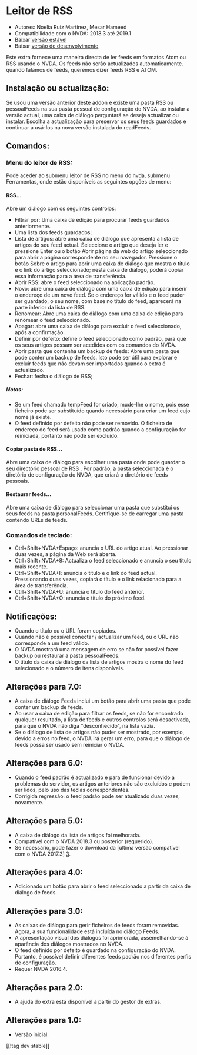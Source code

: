 # Leitor de RSS #

* Autores: Noelia Ruiz Martínez, Mesar Hameed
* Compatibilidade com o NVDA: 2018.3 até 2019.1
* Baixar [versão estável][1]
* Baixar [versão de desenvolvimento][2]

Este extra fornece uma maneira directa de ler feeds em formatos Atom ou RSS
usando o NVDA. Os feeds não serão actualizados automaticamente. quando
falamos de feeds, queremos dizer feeds RSS e ATOM.

## Instalação ou actualização: ##

Se usou uma versão anterior deste addon e existe uma pasta RSS ou
pessoalFeeds na sua pasta pessoal de configuração do NVDA, ao instalar a
versão actual, uma caixa de diálogo perguntará se deseja actualizar ou
instalar. Escolha a actualização para preservar os seus feeds guardados e
continuar a usá-los na nova versão instalada do readFeeds.

## Comandos: ##

### Menu do leitor de RSS: ###

Pode aceder ao submenu leitor de RSS no menu do nvda, submenu Ferramentas,
onde estão disponíveis as seguintes opções de menu:

#### RSS... ####

Abre um diálogo com os seguintes controlos:

* Filtrar por: Uma caixa de edição para procurar feeds guardados
  anteriormente.
* Uma lista dos feeds guardados;
* Lista de artigos: abre uma caixa de diálogo que apresenta a lista de
  artigos do seu feed actual. Seleccione o artigo que deseja ler e pressione
  Enter ou o botão Abrir página da web do artigo seleccionado para abrir a
  página correspondente no seu navegador. Pressione o botão Sobre o artigo
  para abrir uma caixa de diálogo que mostra o título e o link do artigo
  seleccionado; nesta caixa de diálogo, poderá copiar essa informação para a
  área de transferência.
* Abrir RSS: abre o feed seleccionado na aplicação padrão.
* Novo: abre uma caixa de diálogo com uma caixa de edição para inserir o
  endereço de um novo feed. Se o endereço for válido e o feed puder ser
  guardado, o seu nome, com base no título do feed, aparecerá na parte
  inferior da lista de RSS.
* Renomear: Abre uma caixa de diálogo com uma caixa de edição para renomear
  o feed seleccionado.
* Apagar: abre uma caixa de diálogo para excluir o feed seleccionado, após a
  confirmação.
* Definir por defeito: define o feed seleccionado como padrão, para que os
  seus artigos possam ser acedidos ​​com os comandos do NVDA.
* Abrir pasta que contenha um backup de feeds: Abre uma pasta que pode
  conter um backup de feeds. Isto pode ser útil para explorar e excluir
  feeds que não devam ser importados quando o extra é actualizado.
* Fechar: fecha o diálogo de RSS;

##### Notas: #####

* Se um feed chamado tempFeed for criado, mude-lhe o nome, pois esse
  ficheiro pode ser substituído quando necessário para criar um feed cujo
  nome já existe.
* O feed definido por defeito não pode ser removido. O ficheiro de endereço
  do feed será usado como padrão quando a configuração for reiniciada,
  portanto não pode ser excluído.

#### Copiar pasta de RSS... ####

Abre uma caixa de diálogo para escolher uma pasta onde pode guardar o seu
directório pessoal de RSS . Por padrão, a pasta seleccionada é o diretório
de configuração do NVDA, que criará o diretório de feeds pessoais.

#### Restaurar feeds... ####

Abre uma caixa de diálogo para seleccionar uma pasta que substitui os seus
feeds na pasta personalFeeds. Certifique-se de carregar uma pasta contendo
URLs de feeds.

### Comandos de teclado: ###

* Ctrl+Shift+NVDA+Espaço: anuncia o URL do artigo atual. Ao pressionar duas
  vezes, a página da Web será aberta.
* Ctrl+Shift+NVDA+8: Actualiza o feed seleccionado e anuncia o seu título
  mais recente.
* Ctrl+Shift+NVDA+I: anuncia o título e o link do feed actual. Pressionando
  duas vezes, copiará o título e o link relacionado para a área de
  transferência.
* Ctrl+Shift+NVDA+U: anuncia o título do feed anterior.
* Ctrl+Shift+NVDA+O: anuncia o título do próximo feed.

## Notificações: ##

* Quando o título ou o URL foram copiados.
* Quando não é possível conectar / actualizar um feed, ou o URL não
  corresponde a um feed válido.
* O NVDA mostrará uma mensagem de erro se não for possível fazer backup ou
  restaurar a pasta pessoalFeeds.
* O título da caixa de diálogo da lista de artigos mostra o nome do feed
  selecionado e o número de itens disponíveis.

## Alterações para 7.0: ##

* A caixa de diálogo Feeds inclui um botão para abrir uma pasta que pode
  conter um backup de feeds.
* Ao usar a caixa de edição para filtrar os feeds, se não for encontrado
  qualquer resultado, a lista de feeds e outros controlos será desactivada,
  para que o NVDA não diga "desconhecido", na lista vazia.
* Se o diálogo de lista de artigos não puder ser mostrado, por exemplo,
  devido a erros no feed, o NVDA irá gerar um erro, para que o diálogo de
  feeds possa ser usado sem reiniciar o NVDA.

## Alterações para 6.0: ##

* Quando o feed padrão é actualizado e para de funcionar devido a problemas
  do servidor, os artigos anteriores não são excluídos e podem ser lidos,
  pelo uso das teclas correspondentes.
* Corrigida regressão: o feed padrão pode ser atualizado duas vezes,
  novamente.

## Alterações para 5.0: ##

* A caixa de diálogo da lista de artigos foi melhorada.
* Compatível com o NVDA 2018.3 ou posterior (requerido).
* Se necessário, pode fazer o download da [última versão compatível com o
  NVDA 2017.3] [3].

## Alterações para 4.0: ##

* Adicionado um botão para abrir o feed seleccionado a partir da  caixa de
  diálogo de feeds.

## Alterações para 3.0: ##

* As caixas de diálogo para gerir ficheiros de feeds foram removidas. Agora,
  a sua funcionalidade está incluída no diálogo Feeds.
* A apresentação visual dos diálogos foi aprimorada, assemelhando-se à
  aparência dos diálogos mostrados no NVDA.
* O feed definido por defeito é guardado na configuração do NVDA. Portanto,
  é possível definir diferentes feeds padrão nos diferentes perfis de
  configuração.
* Requer NVDA 2016.4.


## Alterações para 2.0: ##

* A ajuda do extra está disponível a partir do gestor de extras.

## Alterações para 1.0: ##

* Versão inicial.

[[!tag dev stable]]

[1]: https://addons.nvda-project.org/files/get.php?file=rf

[2]: https://addons.nvda-project.org/files/get.php?file=rf-dev

[3]: https://addons.nvda-project.org/files/get.php?file=rf-o
